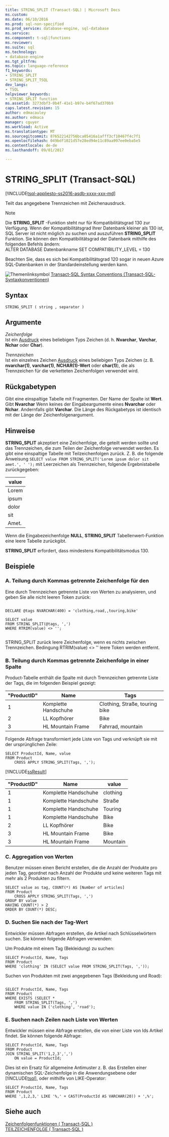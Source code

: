 ```yaml
---
title: STRING_SPLIT (Transact-SQL) | Microsoft Docs
ms.custom: 
ms.date: 06/10/2016
ms.prod: sql-non-specified
ms.prod_service: database-engine, sql-database
ms.service: 
ms.component: t-sql|functions
ms.reviewer: 
ms.suite: sql
ms.technology:
- database-engine
ms.tgt_pltfrm: 
ms.topic: language-reference
f1_keywords:
- STRING_SPLIT
- STRING_SPLIT_TSQL
dev_langs:
- TSQL
helpviewer_keywords:
- STRING_SPLIT function
ms.assetid: 3273dbf3-0b4f-41e1-b97e-b4f67ad370b9
caps.latest.revision: 15
author: edmacauley
ms.author: edmaca
manager: cguyer
ms.workload: Active
ms.translationtype: MT
ms.sourcegitcommit: 876522142756bca05416a1afff3cf10467f4c7f1
ms.openlocfilehash: 049bdf1021d57e28ed94e11c89aa997ee0eba5e5
ms.contentlocale: de-de
ms.lasthandoff: 09/01/2017

---
```

# <a name="stringsplit-transact-sql"></a>STRING_SPLIT (Transact-SQL)
[!INCLUDE[tsql-appliesto-ss2016-asdb-xxxx-xxx-md](../../includes/tsql-appliesto-ss2016-asdb-xxxx-xxx-md.md)]

  Teilt das angegebene Trennzeichen mit Zeichenausdruck.  
  
> [!NOTE]  
>  Die **STRING_SPLIT** -Funktion steht nur für Kompatibilitätsgrad 130 zur Verfügung. Wenn der Kompatibilitätsgrad Ihrer Datenbank kleiner als 130 ist, SQL Server ist nicht möglich zu suchen und auszuführen **STRING_SPLIT** Funktion. Sie können den Kompatibilitätsgrad der Datenbank mithilfe des folgenden Befehls ändern:  
> ALTER DATABASE Datenbankname SET COMPATIBILITY_LEVEL = 130  
>   
>  Beachten Sie, dass es sich bei Kompatibilitätsgrad 120 sogar in neuen Azure SQL-Datenbanken in der Standardeinstellung werden kann.  
  
 ![Themenlinksymbol](../../database-engine/configure-windows/media/topic-link.gif "Topic link icon") [Transact-SQL Syntax Conventions (Transact-SQL-Syntaxkonventionen)](../../t-sql/language-elements/transact-sql-syntax-conventions-transact-sql.md)  
  
## <a name="syntax"></a>Syntax  
  
```  
STRING_SPLIT ( string , separator )  
```  
  
## <a name="arguments"></a>Argumente  
 *Zeichenfolge*  
 Ist ein [Ausdruck](../../t-sql/language-elements/expressions-transact-sql.md) eines beliebigen Typs Zeichen (d. h. **Nvarchar**, **Varchar**, **Nchar** oder **Char**).  
  
 *Trennzeichen*  
 Ist ein einzelnes Zeichen [Ausdruck](../../t-sql/language-elements/expressions-transact-sql.md) eines beliebigen Typs Zeichen (z. B. **nvarchar(1)**, **varchar(1)**, **NCHAR(1)-Wert** oder  **char(1)**), die als Trennzeichen für die verketteten Zeichenfolgen verwendet wird.  
  
## <a name="return-types"></a>Rückgabetypen  
 Gibt eine einspaltige Tabelle mit Fragmenten. Der Name der Spalte ist **Wert**. Gibt **Nvarchar** Wenn keines der Eingabeargumente eines **Nvarchar** oder **Nchar**. Andernfalls gibt **Varchar**. Die Länge des Rückgabetyps ist identisch mit der Länge der Zeichenfolgenargument.  
  
## <a name="remarks"></a>Hinweise  
 **STRING_SPLIT** akzeptiert eine Zeichenfolge, die geteilt werden sollte und das Trennzeichen, die zum Teilen der Zeichenfolge verwendet werden. Es gibt eine einspaltige Tabelle mit Teilzeichenfolgen zurück. Z. B. die folgende Anweisung `SELECT value FROM STRING_SPLIT('Lorem ipsum dolor sit amet.', ' ');` mit Leerzeichen als Trennzeichen, folgende Ergebnistabelle zurückgegeben:  
  
|value|  
|-----------|  
|Lorem|  
|ipsum|  
|dolor|  
|sit|  
|Amet.|  
  
 Wenn die Eingabezeichenfolge **NULL**, **STRING_SPLIT** Tabellenwert-Funktion eine leere Tabelle zurückgibt.  
  
 **STRING_SPLIT** erfordert, dass mindestens Kompatibilitätsmodus 130.  
  
## <a name="examples"></a>Beispiele  
  
### <a name="a-split-comma-separated-value-string"></a>A. Teilung durch Kommas getrennte Zeichenfolge für den  
 Eine durch Trennzeichen getrennte Liste von Werten zu analysieren, und geben Sie alle nicht leeren Token zurück:  
  
```  
  
DECLARE @tags NVARCHAR(400) = 'clothing,road,,touring,bike'  
  
SELECT value  
FROM STRING_SPLIT(@tags, ',')  
WHERE RTRIM(value) <> '';  
  
```  
  
 STRING_SPLIT zurück leere Zeichenfolge, wenn es nichts zwischen Trennzeichen. Bedingung RTRIM(value) <> '' leere Token werden entfernt.  
  
### <a name="b-split-comma-separated-value-string-in-a-column"></a>B. Teilung durch Kommas getrennte Zeichenfolge in einer Spalte  
 Product-Tabelle enthält die Spalte mit durch Trennzeichen getrennte Liste der Tags, die im folgenden Beispiel gezeigt:  
  
|"ProductID"|Name|Tags|  
|---------------|----------|----------|  
|1|Komplette Handschuhe|Clothing, Straße, touring bike|  
|2|LL Kopfhörer|Bike|  
|3|HL Mountain Frame|Fahrrad, mountain|  
  
 Folgende Abfrage transformiert jede Liste von Tags und verknüpft sie mit der ursprünglichen Zeile:  
  
```  
SELECT ProductId, Name, value  
FROM Product  
    CROSS APPLY STRING_SPLIT(Tags, ',');  
```  
  
 [!INCLUDE[ssResult](../../includes/ssresult-md.md)]  
  
|"ProductID"|Name|value|  
|---------------|----------|-----------|  
|1|Komplette Handschuhe|clothing|  
|1|Komplette Handschuhe|Straße|  
|1|Komplette Handschuhe|Touring|  
|1|Komplette Handschuhe|Bike|  
|2|LL Kopfhörer|Bike|  
|3|HL Mountain Frame|Bike|  
|3|HL Mountain Frame|Mountain|  
  
### <a name="c-aggregation-by-values"></a>C. Aggregation von Werten  
 Benutzer müssen einen Bericht erstellen, die die Anzahl der Produkte pro jeden Tag, geordnet nach Anzahl der Produkte und keine weiteren Tags mit mehr als 2 Produkten zu filtern.  
  
```  
SELECT value as tag, COUNT(*) AS [Number of articles]  
FROM Product  
    CROSS APPLY STRING_SPLIT(Tags, ',')  
GROUP BY value  
HAVING COUNT(*) > 2  
ORDER BY COUNT(*) DESC;  
```  
  
### <a name="d-search-by-tag-value"></a>D. Suchen Sie nach der Tag-Wert  
 Entwickler müssen Abfragen erstellen, die Artikel nach Schlüsselwörtern suchen. Sie können folgende Abfragen verwenden:  
  
 Um Produkte mit einem Tag (Bekleidung) zu suchen:  
  
```  
SELECT ProductId, Name, Tags  
FROM Product  
WHERE 'clothing' IN (SELECT value FROM STRING_SPLIT(Tags, ','));  
```  
  
 Suchen von Produkten mit zwei angegebenen Tags (Bekleidung und Road):  
  
```  
  
SELECT ProductId, Name, Tags  
FROM Product  
WHERE EXISTS (SELECT *  
    FROM STRING_SPLIT(Tags, ',')  
    WHERE value IN ('clothing', 'road');  
```  
  
### <a name="e-find-rows-by-list-of-values"></a>E. Suchen nach Zeilen nach Liste von Werten  
 Entwickler müssen eine Abfrage erstellen, die von einer Liste von Ids Artikel findet. Sie können folgende Abfrage:  
  
```  
SELECT ProductId, Name, Tags  
FROM Product  
JOIN STRING_SPLIT('1,2,3',',')   
    ON value = ProductId;  
```  
  
 Dies ist ein Ersatz für allgemeine Antimuster z. B. das Erstellen einer dynamischen SQL-Zeichenfolge in die Anwendungsebene oder [!INCLUDE[tsql](../../includes/tsql-md.md)], oder mithilfe von LIKE-Operator:  
  
```  
SELECT ProductId, Name, Tags  
FROM Product  
WHERE ',1,2,3,' LIKE '%,' + CAST(ProductId AS VARCHAR(20)) + ',%';  
```  
  
## <a name="see-also"></a>Siehe auch  
 [Zeichenfolgenfunktionen &#40; Transact-SQL &#41;](../../t-sql/functions/string-functions-transact-sql.md)   
 [TEILZEICHENFOLGE &#40; Transact-SQL &#41;](../../t-sql/functions/substring-transact-sql.md)  
  
  

